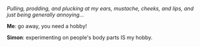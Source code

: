 *Pulling, prodding, and plucking at my ears, mustache, cheeks, and lips, and just being generally annoying...*

**Me**: go away, you need a hobby!

**Simon**: experimenting on people's body parts IS my hobby.